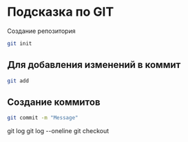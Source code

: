 # Подсказка по GIT

Создание репозитория
```sh
git init
```
## Для добавления изменений в коммит
```sh
git add
```
## Создание коммитов
```sh
git commit -m "Message"
```

git log
git log --oneline
git checkout